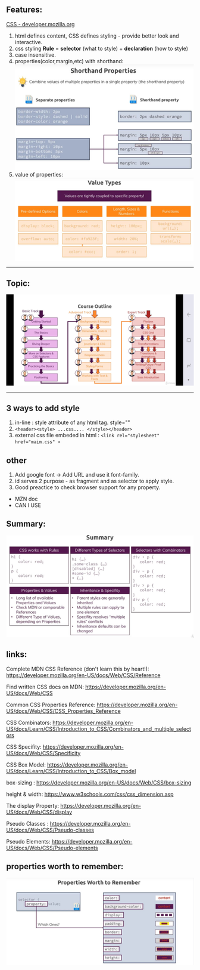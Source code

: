 ## Features:
[CSS - developer.mozilla.org](https://developer.mozilla.org/en-US/docs/Web/CSS)

1. html defines content, CSS defines styling - provide better look and interactive.
2. css styling **Rule** = **selector** (what to style) +  **declaration** (how to style)
3. case insensitive. 
4. properties(color,margin,etc) with shorthand:
![img](https://github.com/lekhrajdinkar/css_html/blob/master/NOTES-CSS/assets/sh1.JPG) 
5. value of properties: 
![img](https://github.com/lekhrajdinkar/css_html/blob/master/NOTES-CSS/assets/010.JPG)

***

## Topic:
![img](https://github.com/lekhrajdinkar/css_html/blob/master/NOTES-CSS/assets/topics.jpg)

***

## 3 ways to add style
1. in-line : style attribute of any html tag. style=""
2. `<header><style> ...css.... </style></header>`
3. external css file embeded in html : `<link rel="stylesheet" href="maim.css" >`


## other
1. Add google font ->  Add URL and use it font-family.
2. id serves 2 purpose - as fragment and as selector to apply style.
3. Good preactice to check browser support for any property.
- MZN doc
- CAN I USE

## Summary:
![img](https://github.com/lekhrajdinkar/css_html/blob/master/NOTES-CSS/assets/summary.JPG)

## links:
Complete MDN CSS Reference (don't learn this by heart!): https://developer.mozilla.org/en-US/docs/Web/CSS/Reference

Find written CSS docs on MDN: https://developer.mozilla.org/en-US/docs/Web/CSS

Common CSS Properties Reference: https://developer.mozilla.org/en-US/docs/Web/CSS/CSS_Properties_Reference

CSS Combinators: https://developer.mozilla.org/en-US/docs/Learn/CSS/Introduction_to_CSS/Combinators_and_multiple_selectors

CSS Specifity: https://developer.mozilla.org/en-US/docs/Web/CSS/Specificity

CSS Box Model: https://developer.mozilla.org/en-US/docs/Learn/CSS/Introduction_to_CSS/Box_model

box-sizing : https://developer.mozilla.org/en-US/docs/Web/CSS/box-sizing

height & width: https://www.w3schools.com/css/css_dimension.asp

The display Property: https://developer.mozilla.org/en-US/docs/Web/CSS/display

Pseudo Classes : https://developer.mozilla.org/en-US/docs/Web/CSS/Pseudo-classes

Pseudo Elements: https://developer.mozilla.org/en-US/docs/Web/CSS/Pseudo-elements

## properties worth to remember:
![img](https://github.com/lekhrajdinkar/css_html/blob/master/NOTES-CSS/assets/p1.JPG)


